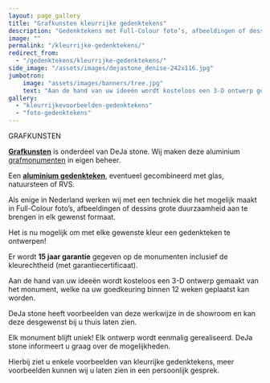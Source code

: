 ```yaml
---
layout: page_gallery
title: "Grafkunsten kleurrijke gedenktekens"
description: "Gedenktekens met Full-Colour foto’s, afbeeldingen of dessins grote duurzaamheid, in elk gewenst formaat"
image: ""
permalink: "/kleurrijke-gedenktekens/"
redirect_from:
  - "/gedenktekens/kleurrijke-gedenktekens/"
side_image: "/assets/images/dejastone_denise-242x116.jpg"
jumbotron:
    image: "assets/images/banners/tree.jpg"
    text: "Aan de hand van uw ideeën wordt kosteloos een 3-D ontwerp gemaakt van het monument"
gallery: 
  - "kleurrijkevoorbeelden-gedenktekens"
  - "foto-gedenktekens"
---
```


GRAFKUNSTEN

**[Grafkunsten](http://grafkunsten.nl/)** is onderdeel van DeJa stone. Wij maken deze aluminium [grafmonumenten](http://grafkunsten.nl/) in eigen beheer.

Een **[aluminium gedenkteken](http://grafkunsten.nl/)**, eventueel gecombineerd met glas, natuursteen of RVS.

Als enige in Nederland werken wij met een techniek die het mogelijk maakt in Full-Colour foto’s, afbeeldingen of dessins grote duurzaamheid aan te brengen in elk gewenst formaat.

Het is nu mogelijk om met elke gewenste kleur een gedenkteken te ontwerpen!

Er wordt **15 jaar garantie** gegeven op de monumenten inclusief de kleurechtheid (met garantiecertificaat).

Aan de hand van uw ideeën wordt kosteloos een 3-D ontwerp gemaakt van het monument, welke na uw goedkeuring binnen 12 weken geplaatst kan worden.

DeJa stone heeft voorbeelden van deze werkwijze in de showroom en kan deze desgewenst bij u thuis laten zien.

Elk monument blijft uniek! Elk ontwerp wordt eenmalig gerealiseerd. DeJa stone informeert u graag over de mogelijkheden.

Hierbij ziet u enkele voorbeelden van kleurrijke gedenktekens, meer voorbeelden kunnen wij u laten zien in een persoonlijk gesprek.

